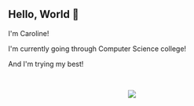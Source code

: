 ## Hello, World 👋
I'm Caroline!

I'm currently going through Computer Science college!

And I'm trying my best!

<br />
  <p align = "center">
  <img align="center" src="https://github-readme-stats.vercel.app/api?username=carolinevianab&show_icons=true&include_all_commits=true&count_private=true&hide_title=true&theme=tokyonight" />
  </p>
<br />
